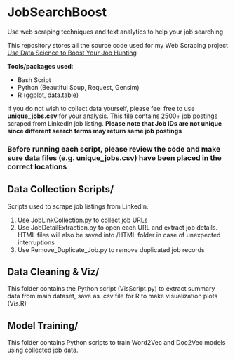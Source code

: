 # JobSearchBoost
Use web scraping techniques and text analytics to help your job searching

This repository stores all the source code used for my Web Scraping project <a href="http://blog.nycdatascience.com/student-works/use-data-science-to-boost-your-job-hunting/">Use Data Science to Boost Your Job Hunting</a>

__Tools/packages used__: 
- Bash Script
- Python (Beautiful Soup, Request, Gensim)
- R (ggplot, data.table)



If you do not wish to collect data yourself, please feel free to use __unique_jobs.csv__ for your analysis. This file contains 2500+ job postings scraped from LinkedIn job listing.
__Please note that Job IDs are not unique since different search terms may return same job postings__

### Before running each script, please review the code and make sure data files (e.g. unique_jobs.csv) have been placed in the correct locations

## Data Collection Scripts/
Scripts used to scrape job listings from LinkedIn. 
1. Use JobLinkCollection.py to collect job URLs
2. Use JobDetailExtraction.py to open each URL and extract job details. HTML files will also be saved into /HTML folder in case of unexpected interruptions
3. Use Remove_Duplicate_Job.py to remove duplicated job records

## Data Cleaning & Viz/
This folder contains the Python script (VisScript.py) to extract summary data from main dataset, save as .csv file for R to make visualization plots (Vis.R)

## Model Training/
This folder contains Python scripts to train Word2Vec and Doc2Vec models using collected job data.
